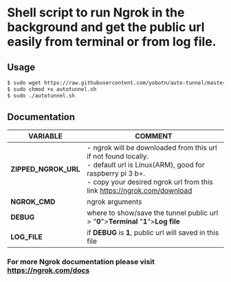 # Shell script to run Ngrok in the background and get the public url easily from terminal or from log file.


## Usage
```sh
$ sudo wget https://raw.githubusercontent.com/yobotn/auto-tunnel/master/autotunnel.sh
$ sudo chmod +x autotunnel.sh
$ sudo ./autotunnel.sh
```
## Documentation
| VARIABLE | COMMENT |
| ------ | ------ |
| **ZIPPED_NGROK_URL** | - ngrok will be downloaded from this url if not found locally. <br/> - default url is Linux(ARM), good for raspberry pi 3 b+. <br/> - copy your desired ngrok url from this link https://ngrok.com/download |
| **NGROK_CMD** | ngrok arguments |
| **DEBUG** | where to show/save the tunnel public url > "**0**">**Terminal** "**1**">**Log file** |
| **LOG_FILE** | if **DEBUG** is **1**, public url will saved in this file |

### For more Ngrok documentation please visit https://ngrok.com/docs
